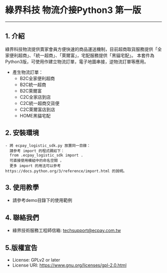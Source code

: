 # 綠界科技 物流介接Python3 第一版
---

## 1. 介紹

   綠界科技物流提供賣家會員方便快速的商品運送機制，目前超商取貨服務提供「全家便利超商」、「統一超商」、「萊爾富」，宅配服務提供「黑貓宅配」。 本套件為Python3版，可使用作建立物流訂單，電子地圖串接，逆物流訂單等應用。
  - 產生物流訂單：
    - B2C全家便利超商
    - B2C統一超商
    - B2C萊爾富
    - C2C全家店到店
    - C2C統一超商交貨便
    - C2C萊爾富店到店
    - HOME黑貓宅配
  


## 2. 安裝環境
	- 將 ecpay_logistic_sdk.py 放置同一目錄：
	  請參考 import 的程式碼如下：
	  from .ecpay_logistic_sdk import .
	  可直接使用模組中的命名空間 ，
	  更多 import 的用法可以參考 https://docs.python.org/3/reference/import.html 的說明。


## 3. 使用教學
  - 請參考demo目錄下的使用範例



## 4. 聯絡我們
  - 綠界技術服務工程師信箱: techsupport@ecpay.com.tw


## 5.版權宣告

* License: GPLv2 or later
* License URI: https://www.gnu.org/licenses/gpl-2.0.html



[//]: # (These are reference links used in the body of this note and get stripped out when the markdown processor does its job. There is no need to format nicely because it shouldn't be seen. Thanks SO - http://stackoverflow.com/questions/4823468/store-comments-in-markdown-syntax)

   
